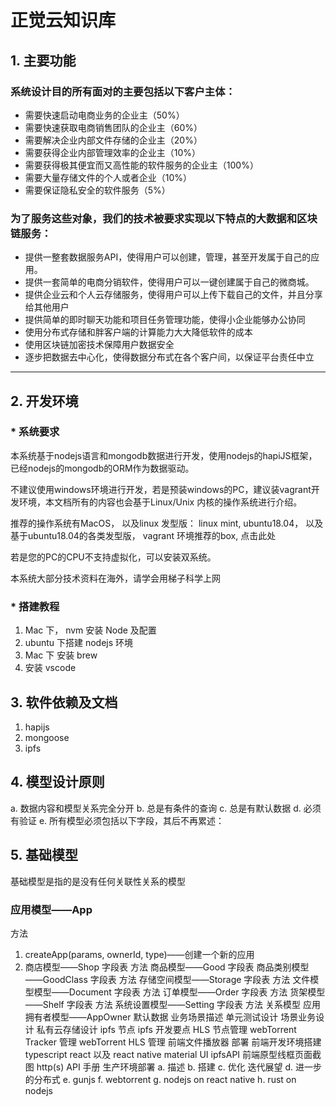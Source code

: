 <!-- TITLE: 正觉云 -->
<!-- SUBTITLE: 概述 -->

# 正觉云知识库

## 1.  主要功能
### 系统设计目的所有面对的主要包括以下客户主体：

* 需要快速启动电商业务的企业主（50%）
* 需要快速获取电商销售团队的企业主（60%）
* 需要解决企业内部文件存储的企业主（20%）
* 需要获得企业内部管理效率的企业主（10%）
* 需要获得极其便宜而又高性能的软件服务的企业主（100%）
* 需要大量存储文件的个人或者企业（10%）
* 需要保证隐私安全的软件服务（5%）

### 为了服务这些对象，我们的技术被要求实现以下特点的大数据和区块链服务：

* 提供一整套数据服务API，使得用户可以创建，管理，甚至开发属于自己的应用。
* 提供一套简单的电商分销软件，使得用户可以一键创建属于自己的微商城。
* 提供企业云和个人云存储服务，使得用户可以上传下载自己的文件，并且分享给其他用户
* 提供简单的即时聊天功能和项目任务管理功能，使得小企业能够办公协同
* 使用分布式存储和胖客户端的计算能力大大降低软件的成本
* 使用区块链加密技术保障用户数据安全
* 逐步把数据去中心化，使得数据分布式在各个客户间，以保证平台责任中立



-----



## 2.  开发环境
### *  系统要求

本系统基于nodejs语言和mongodb数据进行开发，使用nodejs的hapiJS框架，已经nodejs的mongodb的ORM作为数据驱动。

不建议使用windows环境进行开发，若是预装windows的PC，建议装vagrant开发环境，本文档所有的内容也会基于Linux/Unix 内核的操作系统进行介绍。

推荐的操作系统有MacOS， 以及linux 发型版： linux mint, ubuntu18.04， 以及基于ubuntu18.04的各类发型版， vagrant 环境推荐的box, 点击此处

若是您的PC的CPU不支持虚拟化，可以安装双系统。

本系统大部分技术资料在海外，请学会用梯子科学上网

### * 搭建教程
1. Mac 下， nvm 安装 Node 及配置
2. ubuntu 下搭建 nodejs 环境
3. Mac 下 安装 brew
4. 安装 vscode
## 3. 软件依赖及文档
1. hapijs
2. mongoose
3. ipfs
## 4. 模型设计原则
a. 数据内容和模型关系完全分开
b. 总是有条件的查询
c. 总是有默认数据
d. 必须有验证
e. 所有模型必须包括以下字段，其后不再累述：

## 5. 基础模型
基础模型是指的是没有任何关联性关系的模型
### 应用模型——App
方法
1. createApp(params, ownerId, type)——创建一个新的应用
2. 商店模型——Shop
字段表
方法
商品模型——Good
字段表
商品类别模型——GoodClass
字段表
方法
存储空间模型——Storage
字段表
方法
文件模型模型——Document
字段表
方法
订单模型——Order
字段表
方法
货架模型——Shelf
字段表
方法
系统设置模型——Setting
字段表
方法
关系模型
应用拥有者模型——AppOwner
默认数据
业务场景描述
单元测试设计
场景业务设计
私有云存储设计
ipfs 节点
ipfs 开发要点
HLS 节点管理
webTorrent Tracker 管理
webTorrent HLS 管理
前端文件播放器
部署
前端开发环境搭建
typescript
react 以及 react native
material UI
ipfsAPI
前端原型线框页面截图
http(s) API 手册
生产环境部署
a. 描述
b. 搭建
c. 优化
迭代展望
d. 进一步的分布式
e. gunjs
f. webtorrent
g. nodejs on react native
h. rust on nodejs


